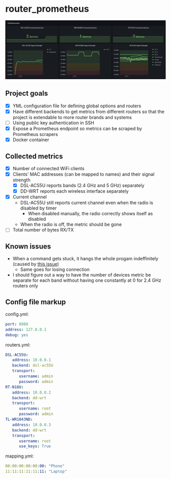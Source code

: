 # router_prometheus

![Grafana Screenshot](grafana_screenshot.png)


## Project goals
 - [X] YML configuration file for defining global options and routers
 - [X] Have different backends to get metrics from different routers so that the project is extendable to more router brands and systems
 - [ ] Using public key authentication in SSH
 - [X] Expose a Prometheus endpoint so metrics can be scraped by Prometheus scrapers
 - [X] Docker container

## Collected metrics
 - [X] Number of connected WiFi clients
 - [X] Clients' MAC addresses (can be mapped to names) and their signal strength
   - [X] DSL-AC55U reports bands (2.4 GHz and 5 GHz) separately
   - [X] DD-WRT reports each wireless interface separately
 - [X] Current channel
   - DSL-AC55U still reports current channel even when the radio is disabled by timer
     - When disabled manually, the radio correctly shows itself as disabled
   - When the radio is off, the metric should be gone
 - [ ] Total number of bytes RX/TX

## Known issues
 - When a command gets stuck, it hangs the whole progam indeffinitely (caused by [this issue](https://github.com/fabric/fabric/issues/2197))
   - Same goes for losing connection
 - I should figure out a way to have the number of devices metric be separate for each band without having one constantly at 0 for 2.4 GHz routers only

## Config file markup

config.yml:
```yml
port: 8080
address: 127.0.0.1
debug: yes
```

routers.yml:
```yml
DSL-AC55U:
   address: 10.0.0.1
   backend: dsl-ac55U
   transport:
      username: admin
      password: admin
RT-N18U:
   address: 10.0.0.2
   backend: dd-wrt
   transport:
      username: root
      password: admin
TL-WR1043ND:
   address: 10.0.0.3
   backend: dd-wrt
   transport:
      username: root
      use_keys: True
```

mapping.yml:
```yml
00:00:00:00:00:00: "Phone"
11:11:11:11:11:11: "Laptop"
```

